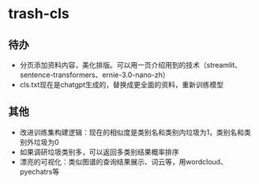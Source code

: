# trash-cls

## 待办

- 分页添加资料内容，美化排版。可以用一页介绍用到的技术（streamlit、sentence-transformers、ernie-3.0-nano-zh）
- cls.txt现在是chatgpt生成的，替换成更全面的资料，重新训练模型

## 其他

- 改进训练集构建逻辑：现在的相似度是类别名和类别内垃圾为1，类别名和类别外垃圾为0
- 如果调研垃圾类别多，可以返回多类别结果概率排序
- 漂亮的可视化：类似图谱的查询结果展示、词云等，用wordcloud、pyechatrs等
